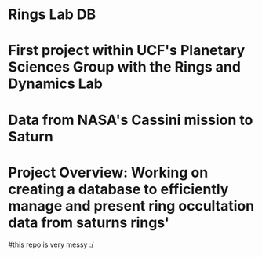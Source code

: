 # Rings Lab DB
# First project within UCF's Planetary Sciences Group with the Rings and Dynamics Lab
# Data from NASA's Cassini mission to Saturn
# Project Overview: Working on creating a database to efficiently manage and present ring occultation data from saturns rings'

#this repo is very messy :/
